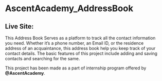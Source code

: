 # AscentAcademy_AddressBook
## Live Site: 

This Address Book Serves as a platform to track all the contact information you need. Whether it’s a phone number, an Email ID, or the residence address of an acquaintance, this address book help you keep track of your contact details. The basic features of this project include adding and saving contacts and searching for the same.

This project has been made as a part of internship program offered by <b>@AscentAcademy</b>.
